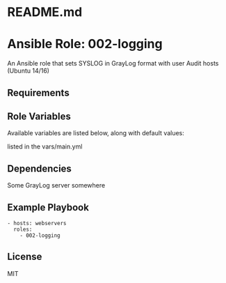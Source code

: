 # README.md
# Ansible Role: 002-logging

An Ansible role that sets SYSLOG in GrayLog format with user Audit hosts (Ubuntu 14/16)

## Requirements


## Role Variables

Available variables are listed below, along with default values:

listed in the vars/main.yml

## Dependencies

Some GrayLog server somewhere


## Example Playbook

    - hosts: webservers
      roles:
        - 002-logging

## License

MIT
